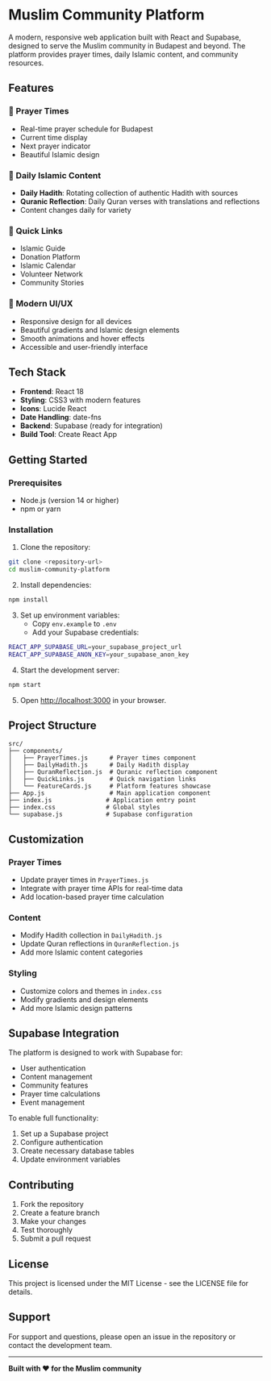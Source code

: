 # Muslim Community Platform

A modern, responsive web application built with React and Supabase, designed to serve the Muslim community in Budapest and beyond. The platform provides prayer times, daily Islamic content, and community resources.

## Features

### 🕌 Prayer Times
- Real-time prayer schedule for Budapest
- Current time display
- Next prayer indicator
- Beautiful Islamic design

### 📖 Daily Islamic Content
- **Daily Hadith**: Rotating collection of authentic Hadith with sources
- **Quranic Reflection**: Daily Quran verses with translations and reflections
- Content changes daily for variety

### 🔗 Quick Links
- Islamic Guide
- Donation Platform
- Islamic Calendar
- Volunteer Network
- Community Stories

### 🎨 Modern UI/UX
- Responsive design for all devices
- Beautiful gradients and Islamic design elements
- Smooth animations and hover effects
- Accessible and user-friendly interface

## Tech Stack

- **Frontend**: React 18
- **Styling**: CSS3 with modern features
- **Icons**: Lucide React
- **Date Handling**: date-fns
- **Backend**: Supabase (ready for integration)
- **Build Tool**: Create React App

## Getting Started

### Prerequisites
- Node.js (version 14 or higher)
- npm or yarn

### Installation

1. Clone the repository:
```bash
git clone <repository-url>
cd muslim-community-platform
```

2. Install dependencies:
```bash
npm install
```

3. Set up environment variables:
   - Copy `env.example` to `.env`
   - Add your Supabase credentials:
```bash
REACT_APP_SUPABASE_URL=your_supabase_project_url
REACT_APP_SUPABASE_ANON_KEY=your_supabase_anon_key
```

4. Start the development server:
```bash
npm start
```

5. Open [http://localhost:3000](http://localhost:3000) in your browser.

## Project Structure

```
src/
├── components/
│   ├── PrayerTimes.js      # Prayer times component
│   ├── DailyHadith.js      # Daily Hadith display
│   ├── QuranReflection.js  # Quranic reflection component
│   ├── QuickLinks.js       # Quick navigation links
│   └── FeatureCards.js     # Platform features showcase
├── App.js                  # Main application component
├── index.js               # Application entry point
├── index.css              # Global styles
└── supabase.js            # Supabase configuration
```

## Customization

### Prayer Times
- Update prayer times in `PrayerTimes.js`
- Integrate with prayer time APIs for real-time data
- Add location-based prayer time calculation

### Content
- Modify Hadith collection in `DailyHadith.js`
- Update Quran reflections in `QuranReflection.js`
- Add more Islamic content categories

### Styling
- Customize colors and themes in `index.css`
- Modify gradients and design elements
- Add more Islamic design patterns

## Supabase Integration

The platform is designed to work with Supabase for:
- User authentication
- Content management
- Community features
- Prayer time calculations
- Event management

To enable full functionality:
1. Set up a Supabase project
2. Configure authentication
3. Create necessary database tables
4. Update environment variables

## Contributing

1. Fork the repository
2. Create a feature branch
3. Make your changes
4. Test thoroughly
5. Submit a pull request

## License

This project is licensed under the MIT License - see the LICENSE file for details.

## Support

For support and questions, please open an issue in the repository or contact the development team.

---

**Built with ❤️ for the Muslim community**
